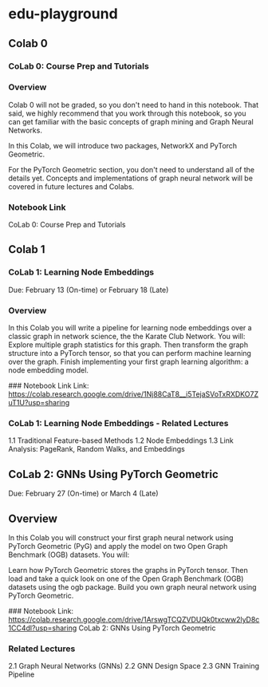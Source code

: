# edu-playground

## Colab 0

### CoLab 0: Course Prep and Tutorials
 
### Overview
Colab 0 will not be graded, so you don't need to hand in this notebook. That said, we highly recommend that you work through this notebook, so you can get familiar with the basic concepts of graph mining and Graph Neural Networks.

In this Colab, we will introduce two packages, NetworkX and PyTorch Geometric.

For the PyTorch Geometric section, you don't need to understand all of the details yet. Concepts and implementations of graph neural network will be covered in future lectures and Colabs.

### Notebook Link
CoLab 0: Course Prep and Tutorials


## Colab 1

### CoLab 1: Learning Node Embeddings
Due: February 13 (On-time) or February 18 (Late)
 
### Overview
In this Colab you will write a pipeline for learning node embeddings over a classic graph in network science, the the Karate Club Network. You will:
Explore multiple graph statistics for this graph.
Then transform the graph structure into a PyTorch tensor, so that you can perform machine learning over the graph.
Finish implementing your first graph learning algorithm: a node embedding model.

### Notebook Link
Link: https://colab.research.google.com/drive/1Nj88CaT8__i5TejaSVoTxRXDKO7ZuT1U?usp=sharing

### CoLab 1: Learning Node Embeddings - Related Lectures
1.1 Traditional Feature-based Methods
1.2 Node Embeddings
1.3 Link Analysis: PageRank, Random Walks, and Embeddings


## CoLab 2: GNNs Using PyTorch Geometric
Due: February 27 (On-time) or March 4 (Late)
 


## Overview
In this Colab you will construct your first graph neural network using PyTorch Geometric (PyG) and apply the model on two Open Graph Benchmark (OGB) datasets. You will:

Learn how PyTorch Geometric stores the graphs in PyTorch tensor.
Then load and take a quick look on one of the Open Graph Benchmark (OGB) datasets using the ogb package.
Build you own graph neural network using PyTorch Geometric.

### Notebook 
Link: https://colab.research.google.com/drive/1ArswgTCQZVDUQk0txcww2lyD8c1CC4dl?usp=sharing
CoLab 2: GNNs Using PyTorch Geometric

### Related Lectures
2.1 Graph Neural Networks (GNNs)
2.2 GNN Design Space
2.3 GNN Training Pipeline


